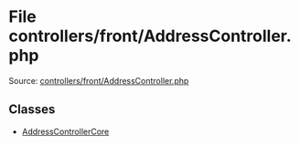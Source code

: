 File controllers/front/AddressController.php
=========

Source: [controllers/front/AddressController.php](https://github.com/PrestaShop/PrestaShop/blob/1.5.0.9/controllers/front/AddressController.php)


Classes
-------

* [AddressControllerCore](class.AddressControllerCore.md)

